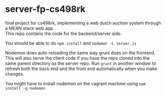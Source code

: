 # server-fp-cs498rk
final project for cs498rk, implementing a web dutch auction system through a MEAN stack web app
<br>
This repo contains the code for the backend/server side.

You should be able to do
`npm install` and `nodemon -L server.js`

Nodemon does auto-reloading the same way grunt does on the frontend. This will also serve the client code if you have the repo cloned into the same parent directory as the server repo. Run ```grunt``` in another window to refresh both the back end and the front end automatically when you make changes.

You might have to install nodemon on the vagrant machine using
`npm install -g nodemon`
